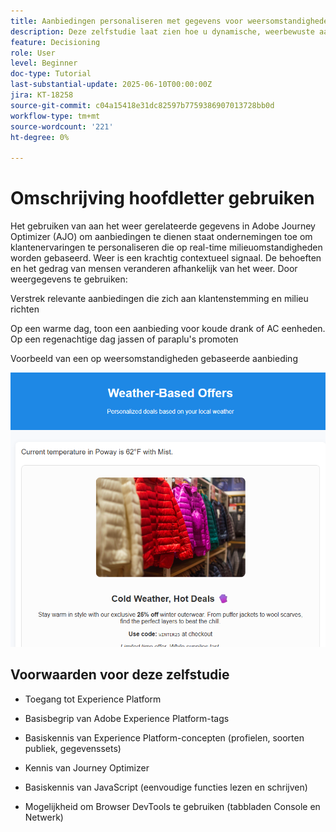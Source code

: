```yaml
---
title: Aanbiedingen personaliseren met gegevens voor weersomstandigheden in real time in Adobe Journey Optimizer via Web SDK
description: Deze zelfstudie laat zien hoe u dynamische, weerbewuste aanbiedingen kunt aanbieden in Adobe Journey Optimizer met behulp van realtime contextafhankelijke gegevens en de Adobe Web SDK API. U leert hoe u weerkenmerken (zoals temperatuur en omstandigheden) van uw website naar Adobe Experience Platform kunt doorgeven, deze aan uw gebeurtenisschema kunt toewijzen en ze in beslissingsregels en rangschikkingsformules kunt gebruiken om aanbiedingen op het moment van het laden van de pagina te personaliseren. Ideaal voor marketers en ontwikkelaars die digitale ervaringen willen verbeteren met realtime omgevingen.
feature: Decisioning
role: User
level: Beginner
doc-type: Tutorial
last-substantial-update: 2025-06-10T00:00:00Z
jira: KT-18258
source-git-commit: c04a15418e31dc82597b7759386907013728bb0d
workflow-type: tm+mt
source-wordcount: '221'
ht-degree: 0%

---
```


# Omschrijving hoofdletter gebruiken

Het gebruiken van aan het weer gerelateerde gegevens in Adobe Journey Optimizer (AJO) om aanbiedingen te dienen staat ondernemingen toe om klantenervaringen te personaliseren die op real-time milieuomstandigheden worden gebaseerd. Weer is een krachtig contextueel signaal. De behoeften en het gedrag van mensen veranderen afhankelijk van het weer. Door weergegevens te gebruiken:

Verstrek relevante aanbiedingen die zich aan klantenstemming en milieu richten

Op een warme dag, toon een aanbieding voor koude drank of AC eenheden. Op een regenachtige dag jassen of paraplu&#39;s promoten

Voorbeeld van een op weersomstandigheden gebaseerde aanbieding


![ weer-aanbiedingen ](assets/offers-use-case.png)



## Voorwaarden voor deze zelfstudie

* Toegang tot Experience Platform

* Basisbegrip van Adobe Experience Platform-tags

* Basiskennis van Experience Platform-concepten (profielen, soorten publiek, gegevenssets)

* Kennis van Journey Optimizer

* Basiskennis van JavaScript (eenvoudige functies lezen en schrijven)

* Mogelijkheid om Browser DevTools te gebruiken (tabbladen Console en Netwerk)
